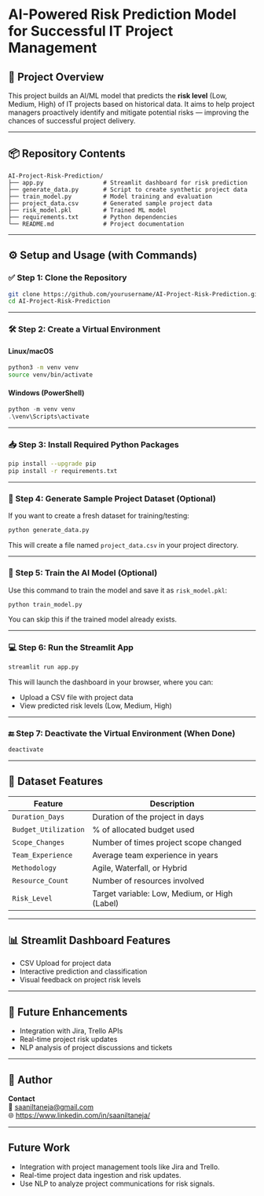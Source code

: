 # AI-Powered Risk Prediction Model for Successful IT Project Management

## 🧠 Project Overview

This project builds an AI/ML model that predicts the **risk level** (Low, Medium, High) of IT projects based on historical data. It aims to help project managers proactively identify and mitigate potential risks — improving the chances of successful project delivery.

---

## 📦 Repository Contents

```
AI-Project-Risk-Prediction/
├── app.py                 # Streamlit dashboard for risk prediction
├── generate_data.py       # Script to create synthetic project data
├── train_model.py         # Model training and evaluation
├── project_data.csv       # Generated sample project data
├── risk_model.pkl         # Trained ML model
├── requirements.txt       # Python dependencies
└── README.md              # Project documentation
```

---

## ⚙️ Setup and Usage (with Commands)

### ✅ Step 1: Clone the Repository

```bash
git clone https://github.com/yourusername/AI-Project-Risk-Prediction.git
cd AI-Project-Risk-Prediction
```

---

### 🛠️ Step 2: Create a Virtual Environment

#### Linux/macOS

```bash
python3 -m venv venv
source venv/bin/activate
```

#### Windows (PowerShell)

```powershell
python -m venv venv
.\venv\Scripts\activate
```

---

### 📥 Step 3: Install Required Python Packages

```bash
pip install --upgrade pip
pip install -r requirements.txt
```

---

### 🧪 Step 4: Generate Sample Project Dataset (Optional)

If you want to create a fresh dataset for training/testing:

```bash
python generate_data.py
```

This will create a file named `project_data.csv` in your project directory.

---

### 🤖 Step 5: Train the AI Model (Optional)

Use this command to train the model and save it as `risk_model.pkl`:

```bash
python train_model.py
```

You can skip this if the trained model already exists.

---

### 💻 Step 6: Run the Streamlit App

```bash
streamlit run app.py
```

This will launch the dashboard in your browser, where you can:

- Upload a CSV file with project data
- View predicted risk levels (Low, Medium, High)

---

### 🔚 Step 7: Deactivate the Virtual Environment (When Done)

```bash
deactivate
```

---

## 🧾 Dataset Features

| Feature             | Description                                      |
|---------------------|--------------------------------------------------|
| `Duration_Days`     | Duration of the project in days                  |
| `Budget_Utilization`| % of allocated budget used                       |
| `Scope_Changes`     | Number of times project scope changed            |
| `Team_Experience`   | Average team experience in years                 |
| `Methodology`       | Agile, Waterfall, or Hybrid                      |
| `Resource_Count`    | Number of resources involved                     |
| `Risk_Level`        | Target variable: Low, Medium, or High (Label)    |

---

## 📊 Streamlit Dashboard Features

- CSV Upload for project data
- Interactive prediction and classification
- Visual feedback on project risk levels

---

## 🔮 Future Enhancements

- Integration with Jira, Trello APIs
- Real-time project risk updates
- NLP analysis of project discussions and tickets

---

## 👤 Author

**Contact**  
📧 saaniltaneja@gmail.com  
🌐 https://www.linkedin.com/in/saaniltaneja/

---

## Future Work

- Integration with project management tools like Jira and Trello.  
- Real-time project data ingestion and risk updates.  
- Use NLP to analyze project communications for risk signals.

